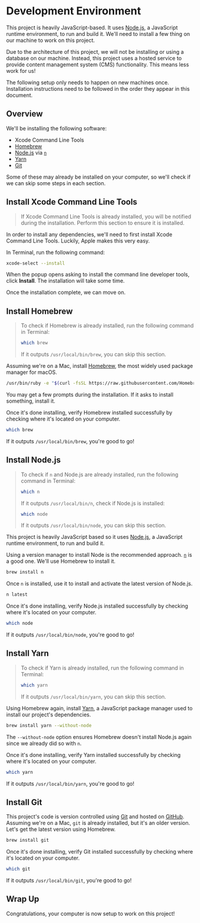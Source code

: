 # Development Environment

This project is heavily JavaScript-based. It uses [Node.js][node], a JavaScript runtime environment, to run and build it. We'll need to install a few thing on our machine to work on this project.

Due to the architecture of this project, we will not be installing or using a database on our machine. Instead, this project uses a hosted service to provide content management system (CMS) functionality. This means less work for us!

The following setup only needs to happen on new machines once. Installation instructions need to be followed in the order they appear in this document.

## Overview

We'll be installing the following software:

- Xcode Command Line Tools
- [Homebrew][homebrew]
- [Node.js][node] via [`n`][n]
- [Yarn][yarn]
- [Git][git]

Some of these may already be installed on your computer, so we'll check if we can skip some steps in each section.

## Install Xcode Command Line Tools

> If Xcode Command Line Tools is already installed, you will be notified during the installation. Perform this section to ensure it is installed.

In order to install any dependencies, we'll need to first install Xcode Command Line Tools. Luckily, Apple makes this very easy.

In Terminal, run the following command:

```sh
xcode-select --install
```

When the popup opens asking to install the command line developer tools, click **Install**. The installation will take some time.

Once the installation complete, we can move on.

## Install Homebrew

> To check if Homebrew is already installed, run the following command in Terminal:
>
> ```sh
> which brew
> ```
>
> If it outputs `/usr/local/bin/brew`, you can skip this section.

Assuming we're on a Mac, install [Homebrew][homebrew], the most widely used package manager for macOS.

```sh
/usr/bin/ruby -e "$(curl -fsSL https://raw.githubusercontent.com/Homebrew/install/master/install)"
```

You may get a few prompts during the installation. If it asks to install something, install it.

Once it's done installing, verify Homebrew installed successfully by checking where it's located on your computer.

```sh
which brew
```

If it outputs `/usr/local/bin/brew`, you're good to go!

## Install Node.js

> To check if `n` and Node.js are already installed, run the following command in Terminal:
>
> ```sh
> which n
> ```
>
> If it outputs `/usr/local/bin/n`, check if Node.js is installed:
>
> ```sh
> which node
> ```
>
> If it outputs `/usr/local/bin/node`, you can skip this section.

This project is heavily JavaScript based so it uses [Node.js][node], a JavaScript runtime environment, to run and build it.

Using a version manager to install Node is the recommended approach. [`n`][n] is a good one. We'll use Homebrew to install it.

```sh
brew install n
```

Once `n` is installed, use it to install and activate the latest version of Node.js.

```sh
n latest
```

Once it's done installing, verify Node.js installed successfully by checking where it's located on your computer.

```sh
which node
```

If it outputs `/usr/local/bin/node`, you're good to go!

## Install Yarn

> To check if Yarn is already installed, run the following command in Terminal:
>
> ```sh
> which yarn
> ```
>
> If it outputs `/usr/local/bin/yarn`, you can skip this section.

Using Homebrew again, install [Yarn][yarn], a JavaScript package manager used to install our project's dependencies.

```sh
brew install yarn --without-node
```

The `--without-node` option ensures Homebrew doesn't install Node.js again since we already did so with `n`.

Once it's done installing, verify Yarn installed successfully by checking where it's located on your computer.

```sh
which yarn
```

If it outputs `/usr/local/bin/yarn`, you're good to go!

## Install Git

This project's code is version controlled using [Git][git] and hosted on [GitHub][github]. Assuming we're on a Mac, `git` is already installed, but it's an older version. Let's get the latest version using Homebrew.

```sh
brew install git
```

Once it's done installing, verify Git installed successfully by checking where it's located on your computer.

```sh
which git
```

If it outputs `/usr/local/bin/git`, you're good to go!

## Wrap Up

Congratulations, your computer is now setup to work on this project!

[homebrew]: https://brew.sh/
[node]: https://nodejs.org/en/
[n]: https://nodejs.org/en/
[yarn]: https://yarnpkg.com/
[git]: https://git-scm.com/
[github]: https://github.com/

